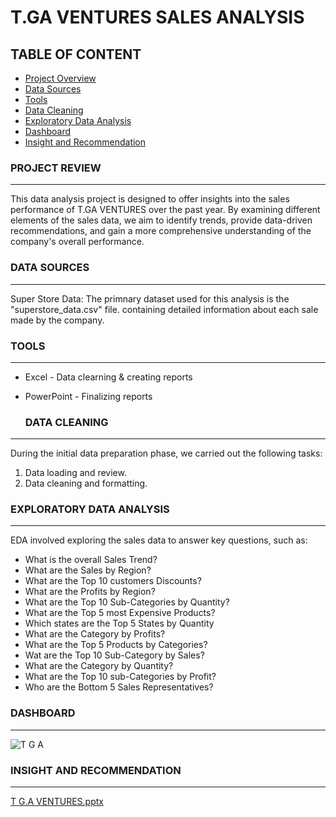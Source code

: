 # T.GA VENTURES SALES ANALYSIS

## TABLE OF CONTENT

- [Project Overview](#project-review)
- [Data Sources](#data-sources)
- [Tools](#tools)
- [Data Cleaning](#data-cleaning)
- [Exploratory Data Analysis](#exploratory-data-analysis)
-  [Dashboard](#dashboard)
- [Insight and Recommendation](#insight-and-recommendation)

  
### PROJECT REVIEW
---
This data analysis project is designed to offer insights into the sales performance of T.GA VENTURES over the past year. By examining different elements of the sales data, we aim to identify trends, provide data-driven recommendations, and gain a more comprehensive understanding of the company's overall performance.

### DATA SOURCES
---
Super Store Data: The primnary dataset used for this analysis is the "superstore_data.csv" file. containing detailed information about each sale made by the company.

### TOOLS
---
- Excel - Data clearning & creating reports
- PowerPoint - Finalizing reports


  ### DATA CLEANING
---
  During the initial data preparation phase, we carried out the following tasks:
  1. Data loading and review.
  2. Data cleaning and formatting.
 

### EXPLORATORY DATA ANALYSIS
---
EDA involved exploring the sales data to answer key questions, such as: 

-  What is the overall Sales Trend?
-  What are the Sales by Region?
-  What are the Top 10 customers Discounts?
-  What are the Profits by Region?
-  What are the Top 10 Sub-Categories by Quantity?
-  What are the Top 5 most Expensive Products?
-  Which states are the Top 5 States by Quantity
-  What are the Category by Profits?
- What are the Top 5 Products by Categories?
- Wat are the Top 10 Sub-Category by Sales?
- What are the Category by Quantity?
- What are the Top 10 sub-Categories by Profit?
- Who are the Bottom 5 Sales Representatives?


### DASHBOARD
---
![T G A](https://github.com/user-attachments/assets/acb53892-842d-4c78-be49-9033ebd277db)

### INSIGHT AND RECOMMENDATION
---
[T G.A VENTURES.pptx](https://github.com/user-attachments/files/17005189/T.G.A.VENTURES.pptx)



